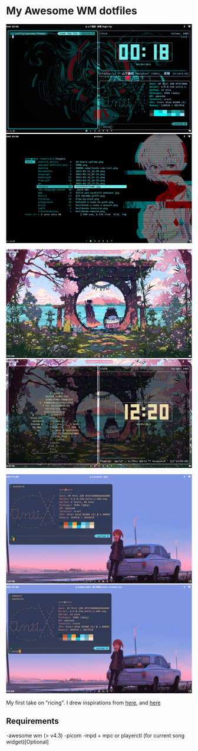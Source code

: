 # My Awesome WM dotfiles

![dark blue theme](./screenshots/dark_blue.png)
![dar blue theme](./screenshots/db2.png)

![sakura theme](./screenshots/sakura1.png)
![sakura theme](./screenshots/sakura2.png)

![norm theme](./screenshots/norm.png)
![norm theme](./screenshots/norm2.png)

My first take on "ricing". I drew inspirations from [here]("https://github.com/WillPower3309/awesome-dotfiles"), and [here](https://github.com/anhsirk0/awesome-config/)

## Requirements
 -awesome wm (> v4.3)
 -picom 
 -mpd + mpc or playerctl (for current song widget)[Optional] 

